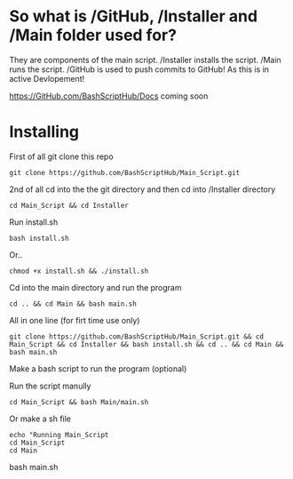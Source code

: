 

# So what is /GitHub, /Installer and /Main folder used for?

They are components of the main script. /Installer installs the script.
/Main runs the script.
/GitHub is used to push commits to GitHub! As this is in active Devlopement!

https://GitHub.com/BashScriptHub/Docs coming soon

# Installing

First of all git clone this repo
```
git clone https://github.com/BashScriptHub/Main_Script.git
```
2nd of all cd into the the git directory and then cd into  /Installer directory

```
cd Main_Script && cd Installer
```

Run install.sh

```
bash install.sh
``` 
Or..
```
chmod +x install.sh && ./install.sh
```

Cd into the main directory and run the program

```
cd .. && cd Main && bash main.sh
```

All in one line (for firt time use only)

```
git clone https://github.com/BashScriptHub/Main_Script.git && cd Main_Script && cd Installer && bash install.sh && cd .. && cd Main && bash main.sh
```

Make a bash script to run the program (optional)

Run the script manully
```
cd Main_Script && bash Main/main.sh
```

Or make a sh file

```
echo "Running Main_Script
cd Main_Script
cd Main
```
bash main.sh
